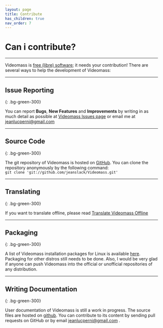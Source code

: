 ```yaml
---
layout: page
title: Contribute
has_children: true
nav_order: 7
---
```


# Can i contribute?

---

Videomass is [free (libre) software](https://en.wikipedia.org/wiki/Free_software); it needs your contribution!
There are several ways to help the development of Videomass:

---

## Issue Reporting
{: .bg-green-300}

You can report **Bugs**, **New Features** and **Improvements** by writing in as much detail as possible 
at [Videomass Issues page](https://github.com/jeanslack/Videomass/issues) or email me at <jeanlucperni@gmail.com>   

---

## Source Code
{: .bg-green-300}

The git repository of Videomass is hosted on [GitHub](https://github.com/jeanslack/Videomass).
You can clone the repository anonymously by the following command:   
`git clone 'git://github.com/jeanslack/Videomass.git'` 

---  

## Translating
{: .bg-green-300}

If you want to translate offline, please read 
[Translate Videomass Offline](Pages/Localization_Guidelines)

---

## Packaging
{: .bg-green-300}

A list of Videomass installation packages for Linux is available 
[here](Pages/Packages/Linux). Packaging for other distros still needs to be done. 
Also, I would be very glad if anyone can push Videomass into the official or 
unofficial repositories of any distribution.

---

## Writing Documentation
{: .bg-green-300}

User documentation of Videomass is still a work in progress. The source files 
are hosted on [github](https://github.com/jeanslack/Videomass/tree/gh-pages/Pages/User-guide-languages). 
You can contribute to its content by sending pull requests on GitHub or by 
email <jeanlucperni@gmail.com> .
